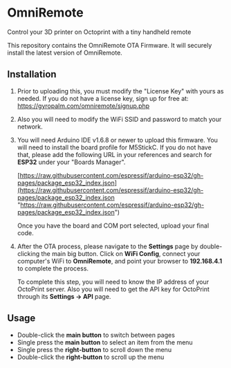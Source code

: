 # OmniRemote
Control your 3D printer on Octoprint with a tiny handheld remote

This repository contains the OmniRemote OTA Firmware. It will securely install the latest version of OmniRemote.

## Installation ##

1. Prior to uploading this, you must modify the "License Key" with yours as needed. If you do not have a license key, sign up for free at: https://gyropalm.com/omniremote/signup.php

2. Also you will need to modify the WiFi SSID and password to match your network.

3. You will need Arduino IDE v1.6.8 or newer to upload this firmware. You will need to install the board profile for M5StickC. If you do not have that, please add the following URL in your references and search for **ESP32** under your "Boards Manager".

	[https://raw.githubusercontent.com/espressif/arduino-esp32/gh-pages/package_esp32_index.json](https://raw.githubusercontent.com/espressif/arduino-esp32/gh-pages/package_esp32_index.json "https://raw.githubusercontent.com/espressif/arduino-esp32/gh-pages/package_esp32_index.json")

	Once you have the board and COM port selected, upload your final code.

4. After the OTA process, please navigate to the **Settings** page by double-clicking the main big button. Click on **WiFi Config**, connect your computer's WiFi to **OmniRemote**, and point your browser to **192.168.4.1** to complete the process.

	To complete this step, you will need to know the IP address of your OctoPrint server. Also you will need to get the API key for OctoPrint through its **Settings -> API** page.

## Usage ##

- Double-click the **main button** to switch between pages
- Single press the **main button** to select an item from the menu
- Single press the **right-button** to scroll down the menu
- Double-click the **right-button** to scroll up the menu